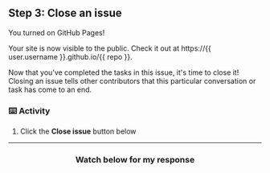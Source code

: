 ## Step 3: Close an issue

You turned on GitHub Pages!

Your site is now visible to the public. Check it out at https://{{ user.username }}.github.io/{{ repo }}.

Now that you’ve completed the tasks in this issue, it's time to close it! Closing an issue tells other contributors that this particular conversation or task has come to an end.

### :keyboard: Activity

1. Click the **Close issue** button below

<hr>
<h3 align="center">Watch below for my response</h3>
